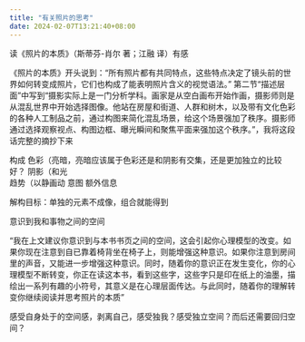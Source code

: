 ```yaml
---
title: "有关照片的思考"
date: 2024-02-07T13:21:40+08:00
---
```


读《照片的本质》（斯蒂芬-肖尔 著；江融 译）有感
<!--more-->

《照片的本质》开头说到：“所有照片都有共同特点，这些特点决定了镜头前的世界如何转变成照片，它们也构成了能表明照片含义的视觉语法。”
第二节“描述层面”中写到“摄影实际上是一门分析学科。画家是从空白画布开始作画，摄影师则是从混乱世界中开始选择图像。他站在房屋和街道、人群和树木，以及带有文化色彩的各种人工制品之前，通过构图来简化混乱场景，给这个场景强加了秩序。摄影师通过选择观察视点、构图边框、曝光瞬间和聚焦平面来强加这个秩序。”，我将这段话完整的摘抄下来

构成
色彩（亮暗，亮暗应该属于色彩还是和阴影有交集，还是更加独立的比较好？
阴影（和光    
趋势（以静画动
意图
额外信息

解构目标：单独的元素不成像，组合就能得到

意识到我和事物之间的空间

“我在上文建议你意识到与本书书页之间的空间，这会引起你心理模型的改变。如果你现在注意到自已靠着椅背坐在椅子上，则能增强这种意识。如果你注意到房间里的声音，又能进一步增强这种意识。同时，随着你的意识正在发生变化，你的心理模型不断转变，你正在读这本书，看到这些字，这些字只是印在纸上的油墨，描绘出一系列有趣的小符号，其意义是在心理层面传达。与此同时，随着你的理解转变你继续阅读并思考照片的本质”

感受自身处于的空间感，剥离自己，感受独我？感受独立空间？而后还需要回归空间？